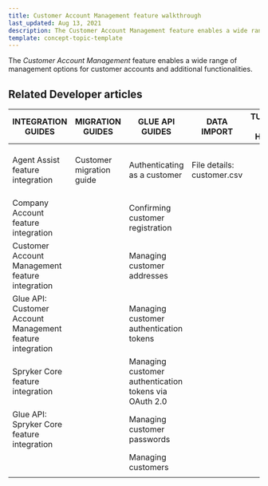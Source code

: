 ```yaml
---
title: Customer Account Management feature walkthrough
last_updated: Aug 13, 2021
description: The Customer Account Management feature enables a wide range of management options for customer accounts and additional functionalities.
template: concept-topic-template
---
```


The _Customer Account Management_ feature enables a wide range of management options for customer accounts and additional functionalities.

<!--
To learn more about the feature and to find out how end users use it, see [Customer Account Management feature overview](https://documentation.spryker.com/docs/customer-account-management) for business users.
-->


## Related Developer articles

| INTEGRATION GUIDES  | MIGRATION GUIDES | GLUE API GUIDES | DATA IMPORT | TUTORIALS AND HOWTOS |REFERENCES |
|---|---|---|---|---|---|
| Agent Assist feature integration | Customer migration guide | Authenticating as a customer | File details: customer.csv |  | Reference information: Customer module overview|
| Company Account feature integration |  | Confirming customer registration |  |  |  |
| Customer Account Management feature integration |  | Managing customer addresses |  |  |  |
| Glue API: Customer Account Management feature integration |  | Managing customer authentication tokens |  |  |
| Spryker Сore feature integration |  | Managing customer authentication tokens via OAuth 2.0 |  |  |  |
| Glue API: Spryker Сore feature integration |  | Managing customer passwords |  |  |  |
|  |  | Managing customers |  |  |  |
|  |  |  |  |  |  |
